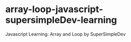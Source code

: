 # array-loop-javascript-supersimpleDev-learning
Javascript Learning: Array and Loop by SuperSimpleDev
